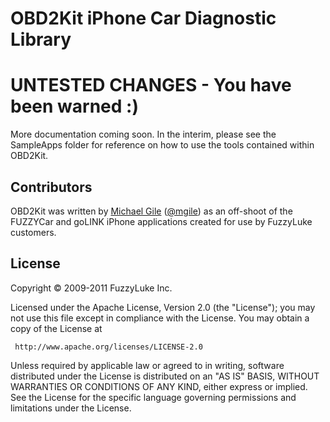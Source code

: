 OBD2Kit iPhone Car Diagnostic Library
=====================================


UNTESTED CHANGES - You have been warned :)
=====================================

More documentation coming soon.  In the interim, please see the SampleApps folder for reference on how to use the tools contained within OBD2Kit.

Contributors
------------

OBD2Kit was written by [Michael Gile](http://mgile.com) ([@mgile](http://twitter.com/mgile)) as an off-shoot of the FUZZYCar and goLINK iPhone applications created for use by FuzzyLuke customers.

License
-------
   Copyright &copy; 2009-2011 FuzzyLuke Inc.

   Licensed under the Apache License, Version 2.0 (the "License");
   you may not use this file except in compliance with the License.
   You may obtain a copy of the License at

     http://www.apache.org/licenses/LICENSE-2.0

   Unless required by applicable law or agreed to in writing, software
   distributed under the License is distributed on an "AS IS" BASIS,
   WITHOUT WARRANTIES OR CONDITIONS OF ANY KIND, either express or implied.
   See the License for the specific language governing permissions and
   limitations under the License.